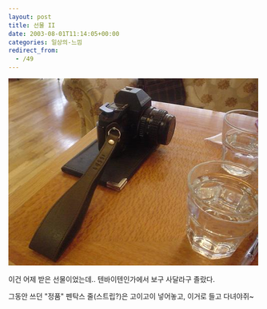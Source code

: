 ```yaml
---
layout: post
title: 선물 II
date: 2003-08-01T11:14:05+00:00
categories: 일상의-느낌
redirect_from:
  - /49
---
```


![ ](/assets/media/logs_archives_DSC01307-thumb.JPG)

이건 어제 받은 선물이었는데.. 텐바이텐인가에서 보구 사달라구 졸랐다.

그동안 쓰던 "정품" 펜탁스 줄(스트립?)은 고이고이 넣어놓고, 이거로 들고 다녀야쥐~
